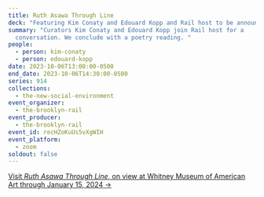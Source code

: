 ```yaml
---
title: Ruth Asawa Through Line
deck: "Featuring Kim Conaty and Edouard Kopp and Rail host to be announced "
summary: "Curators Kim Conaty and Edouard Kopp join Rail host for a
  conversation. We conclude with a poetry reading. "
people:
  - person: kim-conaty
  - person: edouard-kopp
date: 2023-10-06T13:00:00-0500
end_date: 2023-10-06T14:30:00-0500
series: 914
collections:
  - the-new-social-environment
event_organizer:
  - the-brooklyn-rail
event_producer:
  - the-brooklyn-rail
event_id: recHZoKuUs5vXgWIH
event_platform:
  - zoom
soldout: false
---
```

[V﻿isit *Ruth Asawa Through Line*, on view at Whitney Museum of American Art through January 15, 2024 →](https://whitney.org/exhibitions/ruth-asawa-through-line)